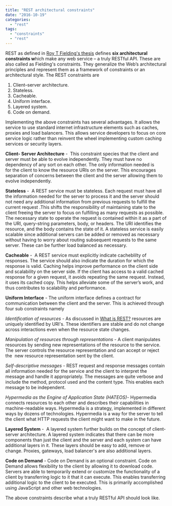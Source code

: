 ```yaml
---
title: "REST architectural constraints"
date: "2016-10-19"
categories: 
  - "rest"
tags: 
  - "constraints"
  - "rest"
---
```


REST as defined in [Roy T Fielding's thesis](http://www.ics.uci.edu/~fielding/pubs/dissertation/top.htm) defines **six architectural constraints w**hich make any web service – a truly RESTful API. These are also called as Fielding's constraints. They generalize the Web’s architectural principles and represent them as a framework of constraints or an architectural style. The REST constraints are

1. Client–server architecture.
2. Stateless.
3. Cacheable.
4. Uniform interface.
5. Layered system.
6. Code on demand.

Implementing the above constraints has several advantages. It allows the service to use standard internet infrastructure elements such as caches, proxies and load balancers. This allows service developers to focus on core service logic rather than reinvent the wheel implementing custom caching services or security layers.

**Client- Server Architecture** -  This constraint species that the client and server must be able to evolve independently. They must have no dependency of any sort on each other. The only information needed is for the client to know the resource URIs on the server. This encourages separation of concerns between the client and the server allowing them to evolve independently.

**Stateless** -  A REST service must be stateless. Each request must have all the information needed for the server to process it and the server should not need any additional information from previous requests to fulfill the current request .This shifts the responsibility of maintaining state to the client freeing the server to focus on fulfilling as many requests as possible. The necessary state to operate the request is contained within it as a part of the URI, query-string parameters, body, or headers. The URI identifies the resource, and the body contains the state of it. A stateless service is easily scalable since additional servers can be added or removed as necessary without having to worry about routing subsequent requests to the same server. These can be further load balanced as necessary.

**Cacheable** -  A REST service must explicitly indicate cacheblilty of responses. The service should also indicate the duration for which the response is valid. Caching helps improve performance on the client side and scalability on the server side. If the client has access to a valid cached response for a given request, it avoids repeating the same request. Instead, it uses its cached copy. This helps alleviate some of the server’s work, and thus contributes to scalability and performance.

**Uniform Interface** - The uniform interface defines a contract for communication between the client and the server. This is achieved through four sub constraints namely

_Identification of resources_ - As discussed in [What is REST?](http://pradeeploganathan.com/2016/09/13/what-is-rest/) resources are uniquely identified by URI's. These identifiers are stable and do not change across interactions even when the resource state changes.

_Manipulation of resources through representations_ - A client manipulates resources by sending new representations of the resource to the service. The server controls the resource representation and can accept or reject the  new resource representation sent by the client.

_Self-descriptive messages_ - REST request and response messages contain all information needed for the service and the client to interpret the message and handle it appropriately. The messages are quite verbose and include the method, protocol used and the content type. This enables each message to be independent.

_Hypermedia as the Engine of Application State (HATEOS)_\- Hypermedia connects resources to each other and describes their capabilities in machine-readable ways. Hypermedia is a strategy, implemented in different ways by dozens of technologies. Hypermedia is a way for the server to tell the client what HTTP requests the client might want to make in the future.

**Layered System** -  A layered system further builds on the concept of client-server architecture. A layered system indicates that there can be more components than just the client and the server and each system can have additional layers in it. These layers should be easy to add, remove or change. Proxies, gateways, load balancer's are also additional layers.

**Code on Demand** - Code on Demand is an optional constraint. Code on Demand allows flexibility to the client by allowing it to download code. Servers are able to temporarily extend or customize the functionality of a client by transferring logic to it that it can execute. This enables transferring additional logic to the client to be executed. This is primarily accomplished using JavaScript and other web technologies.

The above constraints describe what a truly RESTful API should look like.
